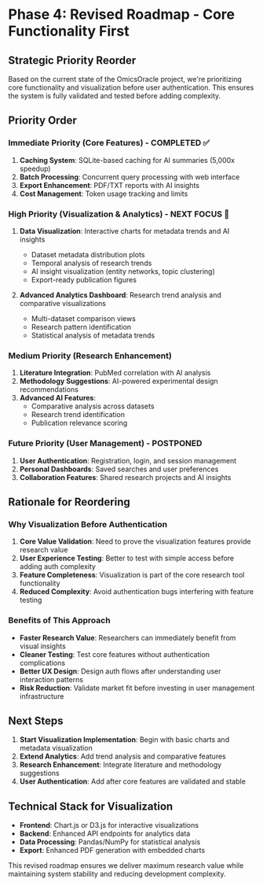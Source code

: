 # Phase 4: Revised Roadmap - Core Functionality First

## Strategic Priority Reorder

Based on the current state of the OmicsOracle project, we're prioritizing core functionality and visualization before user authentication. This ensures the system is fully validated and tested before adding complexity.

## Priority Order

### **Immediate Priority (Core Features) - COMPLETED ✅**

1. **Caching System**: SQLite-based caching for AI summaries (5,000x speedup)
2. **Batch Processing**: Concurrent query processing with web interface
3. **Export Enhancement**: PDF/TXT reports with AI insights
4. **Cost Management**: Token usage tracking and limits

### **High Priority (Visualization & Analytics) - NEXT FOCUS 🎯**

1. **Data Visualization**: Interactive charts for metadata trends and AI insights
   - Dataset metadata distribution plots
   - Temporal analysis of research trends
   - AI insight visualization (entity networks, topic clustering)
   - Export-ready publication figures

2. **Advanced Analytics Dashboard**: Research trend analysis and comparative visualizations
   - Multi-dataset comparison views
   - Research pattern identification
   - Statistical analysis of metadata trends

### **Medium Priority (Research Enhancement)**

1. **Literature Integration**: PubMed correlation with AI analysis
2. **Methodology Suggestions**: AI-powered experimental design recommendations
3. **Advanced AI Features**:
   - Comparative analysis across datasets
   - Research trend identification
   - Publication relevance scoring

### **Future Priority (User Management) - POSTPONED**

1. **User Authentication**: Registration, login, and session management
2. **Personal Dashboards**: Saved searches and user preferences
3. **Collaboration Features**: Shared research projects and AI insights

## Rationale for Reordering

### Why Visualization Before Authentication

1. **Core Value Validation**: Need to prove the visualization features provide research value
2. **User Experience Testing**: Better to test with simple access before adding auth complexity
3. **Feature Completeness**: Visualization is part of the core research tool functionality
4. **Reduced Complexity**: Avoid authentication bugs interfering with feature testing

### Benefits of This Approach

- **Faster Research Value**: Researchers can immediately benefit from visual insights
- **Cleaner Testing**: Test core features without authentication complications
- **Better UX Design**: Design auth flows after understanding user interaction patterns
- **Risk Reduction**: Validate market fit before investing in user management infrastructure

## Next Steps

1. **Start Visualization Implementation**: Begin with basic charts and metadata visualization
2. **Extend Analytics**: Add trend analysis and comparative features
3. **Research Enhancement**: Integrate literature and methodology suggestions
4. **User Authentication**: Add after core features are validated and stable

## Technical Stack for Visualization

- **Frontend**: Chart.js or D3.js for interactive visualizations
- **Backend**: Enhanced API endpoints for analytics data
- **Data Processing**: Pandas/NumPy for statistical analysis
- **Export**: Enhanced PDF generation with embedded charts

This revised roadmap ensures we deliver maximum research value while maintaining system stability and reducing development complexity.
